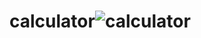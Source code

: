 # calculator![calculator](https://github.com/isha-03/calculator/assets/100955773/0f02f512-6e8f-464d-8505-e14a9527a11d)

